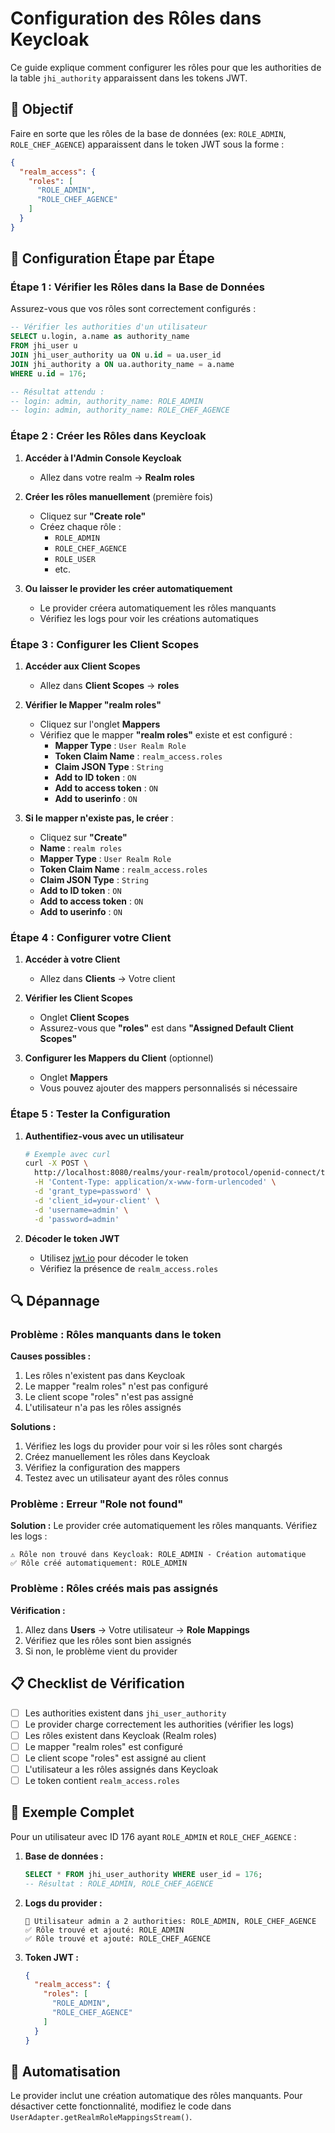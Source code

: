 # Configuration des Rôles dans Keycloak

Ce guide explique comment configurer les rôles pour que les authorities de la table `jhi_authority` apparaissent dans les tokens JWT.

## 🎯 Objectif

Faire en sorte que les rôles de la base de données (ex: `ROLE_ADMIN`, `ROLE_CHEF_AGENCE`) apparaissent dans le token JWT sous la forme :

```json
{
  "realm_access": {
    "roles": [
      "ROLE_ADMIN",
      "ROLE_CHEF_AGENCE"
    ]
  }
}
```

## 🔧 Configuration Étape par Étape

### Étape 1 : Vérifier les Rôles dans la Base de Données

Assurez-vous que vos rôles sont correctement configurés :

```sql
-- Vérifier les authorities d'un utilisateur
SELECT u.login, a.name as authority_name
FROM jhi_user u
JOIN jhi_user_authority ua ON u.id = ua.user_id
JOIN jhi_authority a ON ua.authority_name = a.name
WHERE u.id = 176;

-- Résultat attendu :
-- login: admin, authority_name: ROLE_ADMIN
-- login: admin, authority_name: ROLE_CHEF_AGENCE
```

### Étape 2 : Créer les Rôles dans Keycloak

1. **Accéder à l'Admin Console Keycloak**
   - Allez dans votre realm → **Realm roles**

2. **Créer les rôles manuellement** (première fois)
   - Cliquez sur **"Create role"**
   - Créez chaque rôle :
     - `ROLE_ADMIN`
     - `ROLE_CHEF_AGENCE`
     - `ROLE_USER`
     - etc.

3. **Ou laisser le provider les créer automatiquement**
   - Le provider créera automatiquement les rôles manquants
   - Vérifiez les logs pour voir les créations automatiques

### Étape 3 : Configurer les Client Scopes

1. **Accéder aux Client Scopes**
   - Allez dans **Client Scopes** → **roles**

2. **Vérifier le Mapper "realm roles"**
   - Cliquez sur l'onglet **Mappers**
   - Vérifiez que le mapper **"realm roles"** existe et est configuré :
     - **Mapper Type** : `User Realm Role`
     - **Token Claim Name** : `realm_access.roles`
     - **Claim JSON Type** : `String`
     - **Add to ID token** : `ON`
     - **Add to access token** : `ON`
     - **Add to userinfo** : `ON`

3. **Si le mapper n'existe pas, le créer** :
   - Cliquez sur **"Create"**
   - **Name** : `realm roles`
   - **Mapper Type** : `User Realm Role`
   - **Token Claim Name** : `realm_access.roles`
   - **Claim JSON Type** : `String`
   - **Add to ID token** : `ON`
   - **Add to access token** : `ON`
   - **Add to userinfo** : `ON`

### Étape 4 : Configurer votre Client

1. **Accéder à votre Client**
   - Allez dans **Clients** → Votre client

2. **Vérifier les Client Scopes**
   - Onglet **Client Scopes**
   - Assurez-vous que **"roles"** est dans **"Assigned Default Client Scopes"**

3. **Configurer les Mappers du Client** (optionnel)
   - Onglet **Mappers**
   - Vous pouvez ajouter des mappers personnalisés si nécessaire

### Étape 5 : Tester la Configuration

1. **Authentifiez-vous avec un utilisateur**
   ```bash
   # Exemple avec curl
   curl -X POST \
     http://localhost:8080/realms/your-realm/protocol/openid-connect/token \
     -H 'Content-Type: application/x-www-form-urlencoded' \
     -d 'grant_type=password' \
     -d 'client_id=your-client' \
     -d 'username=admin' \
     -d 'password=admin'
   ```

2. **Décoder le token JWT**
   - Utilisez [jwt.io](https://jwt.io) pour décoder le token
   - Vérifiez la présence de `realm_access.roles`

## 🔍 Dépannage

### Problème : Rôles manquants dans le token

**Causes possibles :**
1. Les rôles n'existent pas dans Keycloak
2. Le mapper "realm roles" n'est pas configuré
3. Le client scope "roles" n'est pas assigné
4. L'utilisateur n'a pas les rôles assignés

**Solutions :**
1. Vérifiez les logs du provider pour voir si les rôles sont chargés
2. Créez manuellement les rôles dans Keycloak
3. Vérifiez la configuration des mappers
4. Testez avec un utilisateur ayant des rôles connus

### Problème : Erreur "Role not found"

**Solution :**
Le provider crée automatiquement les rôles manquants. Vérifiez les logs :

```
⚠️ Rôle non trouvé dans Keycloak: ROLE_ADMIN - Création automatique
✅ Rôle créé automatiquement: ROLE_ADMIN
```

### Problème : Rôles créés mais pas assignés

**Vérification :**
1. Allez dans **Users** → Votre utilisateur → **Role Mappings**
2. Vérifiez que les rôles sont bien assignés
3. Si non, le problème vient du provider

## 📋 Checklist de Vérification

- [ ] Les authorities existent dans `jhi_user_authority`
- [ ] Le provider charge correctement les authorities (vérifier les logs)
- [ ] Les rôles existent dans Keycloak (Realm roles)
- [ ] Le mapper "realm roles" est configuré
- [ ] Le client scope "roles" est assigné au client
- [ ] L'utilisateur a les rôles assignés dans Keycloak
- [ ] Le token contient `realm_access.roles`

## 🎯 Exemple Complet

Pour un utilisateur avec ID 176 ayant `ROLE_ADMIN` et `ROLE_CHEF_AGENCE` :

1. **Base de données :**
   ```sql
   SELECT * FROM jhi_user_authority WHERE user_id = 176;
   -- Résultat : ROLE_ADMIN, ROLE_CHEF_AGENCE
   ```

2. **Logs du provider :**
   ```
   👥 Utilisateur admin a 2 authorities: ROLE_ADMIN, ROLE_CHEF_AGENCE
   ✅ Rôle trouvé et ajouté: ROLE_ADMIN
   ✅ Rôle trouvé et ajouté: ROLE_CHEF_AGENCE
   ```

3. **Token JWT :**
   ```json
   {
     "realm_access": {
       "roles": [
         "ROLE_ADMIN",
         "ROLE_CHEF_AGENCE"
       ]
     }
   }
   ```

## 🚀 Automatisation

Le provider inclut une création automatique des rôles manquants. Pour désactiver cette fonctionnalité, modifiez le code dans `UserAdapter.getRealmRoleMappingsStream()`.